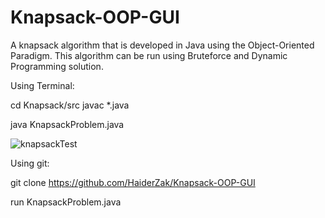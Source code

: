 # Knapsack-OOP-GUI
A knapsack algorithm that is developed in Java using the Object-Oriented Paradigm. This algorithm can be run using Bruteforce and Dynamic Programming solution.

Using Terminal:

cd Knapsack/src
javac *.java

java KnapsackProblem.java

![knapsackTest](https://user-images.githubusercontent.com/37321974/111015474-eec1f400-8376-11eb-8bf8-e40c9acb54b0.PNG)

Using git:

git clone https://github.com/HaiderZak/Knapsack-OOP-GUI

run KnapsackProblem.java

